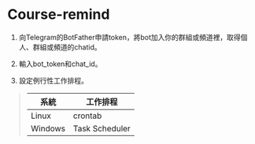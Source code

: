 # Course-remind

1. 向Telegram的BotFather申請token，將bot加入你的群組或頻道裡，取得個人、群組或頻道的chatid。

2. 輸入bot_token和chat_id。

3. 設定例行性工作排程。

> | 系統 | 工作排程 |
> | --- | --- |
> | Linux | crontab |
> | Windows | Task Scheduler |
